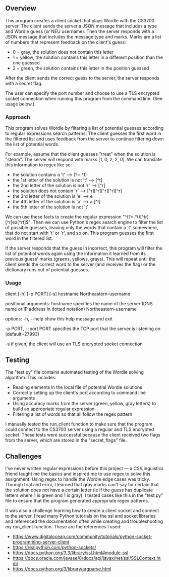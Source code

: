 ## Overview

This program creates a client socket that plays Wordle with the CS3700 server. The client sends 
the server a JSON message that includes a type and Wordle guess (or NEU username). Then the 
server responds with a JSON message that includes the message type and marks. Marks are a list
of numbers that represent feedback on the client's guess:

- 0 = gray, the solution does not contain this letter
- 1 = yellow, the solution contains this letter in a different position than the one guessed
- 2 = green, the solution contains this letter in the position guessed

After the client sends the correct guess to the server, the server responds with a secret flag.

The user can specify the port number and choose to use a TLS encrypted socket connection when
running this program from the command line. (See usage below.)

### Approach

This program solves Wordle by filtering a list of potential guesses according to regular
expressions search patterns. The client guesses the first word in the filtered list and
uses feedback from the server to continue filtering down the list of potential words.

For example, assume that the client guesses "treat" when the solution is "steam". The server
will respond with marks [1, 0, 2, 2, 0]. We can translate this information to regex like so:
- the solution contains a 't' —> (?=.*t)
- the 1st letter of the solution is not 't' —> [^t]
- the 2nd letter of the solution is not 'r' —> [^r]
- the solution does not contain 'r' —> [^r][^r][^r][^r][^r]
- the 3rd letter of the solution is 'e' —> e
- the 4th letter of the solution is 'a' —> a [^t]
- the 5th letter of the solution is not 't'

We can use these facts to create the regular expression "^(?=.*t)[^tr][^r]ea[^rt]$". Then we
can use Python's regex search engine to filter the list of possible guesses, leaving only the
words that contain a 't' somewhere, that do not start with 't' or 'r', and so on. This program
guesses the first word in the filtered list.

If the server responds that the guess in incorrect, this program will filter the list of potential
words again using the information it learned from its previous guess' marks (greens, yellows,
grays). This will repeat until the client sends the correct word to the server (and receives the
flag) or the dictionary runs out of potential guesses.


### Usage

client [-h] [-p PORT] [-s] hostname Northeastern-username

positional arguments:
  hostname              specifies the name of the server (DNS name or IP address in dotted notation)
  Northeastern-username

options:
  -h, --help            show this help message and exit
  
  -p PORT, --port PORT  specifies the TCP port that the server is listening on (default=27993)
  
  -s                    if given, the client will use an TLS encrypted socket connection


## Testing

The "test.py" file contains automated testing of the Wordle solving algorithm.
This includes:
- Reading elements in the local file of potential Wordle solutions
- Correctly setting up the client's port according to command line arguments
- Using accuracy marks from the server (green, yellow, gray letters) to build an appropriate
  regular expression
- Filtering a list of words so that all follow the regex pattern

I manually tested the run_client function to make sure that the program could connect to the
CS3700 server using a regular and TLS encrypted socket. These tests were successful because
the client received two flags from the server, which are stored in the "secret_flags" file.


## Challenges

I've never written regular expressions before this project — a CS/Linguistics friend taught 
me the basics and inspired me to use regex to solve this assignment. Using regex to handle
the Wordle edge cases was tricky. Through trial and error, I learned that gray marks can't 
say for certain that the solution does not have a certain letter (ie if the guess has duplicate
letters where 1 is green and 1 is gray). I tested cases like this in the "test.py" file to
ensure that the program generated appropriate regex patterns.

It was also a challenge learning how to create a client socket and connect to the server. I read
many Python tutorials on the ssl and socket libraries and referenced the documentation often
while creating and troubleshooting my run_client function. These are the references I used:
- https://www.digitalocean.com/community/tutorials/python-socket-programming-server-client
- https://realpython.com/python-sockets/
- https://docs.python.org/3.3/library/ssl.html#module-ssl
- https://docs.oracle.com/javase/8/docs/api/javax/net/ssl/SSLContext.html
- https://docs.python.org/3/library/argparse.html
